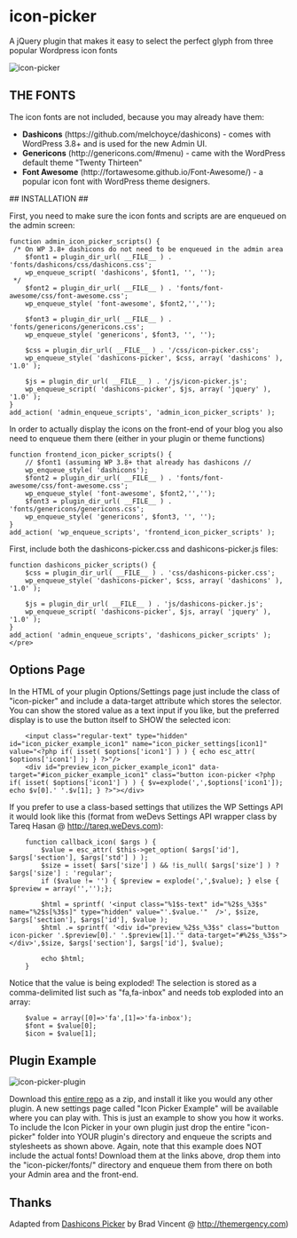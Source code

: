 icon-picker
================

A jQuery plugin that makes it easy to select the perfect glyph from three popular Wordpress icon fonts 

![icon-picker](https://raw.github.com/kmhcreative/icon-picker/master/icon-picker-popup.jpg "icon-picker")

## THE FONTS ##

The icon fonts are not included, because you may already have them:
<ul>
<li><strong>Dashicons</strong> (https://github.com/melchoyce/dashicons) - comes with WordPress 3.8+ and is used for the new Admin UI.</li>
<li><strong>Genericons</strong> (http://genericons.com/#menu) - came with the WordPress default theme "Twenty Thirteen"</li>
<li><strong>Font Awesome</strong> (http://fortawesome.github.io/Font-Awesome/) - a popular icon font with WordPress theme designers.</li>
</ul>
## INSTALLATION ##

First, you need to make sure the icon fonts and scripts are are enqueued on the admin screen:

```
function admin_icon_picker_scripts() {
 /* On WP 3.8+ dashicons do not need to be enqueued in the admin area   
    $font1 = plugin_dir_url( __FILE__ ) . 'fonts/dashicons/css/dashicons.css';
 	wp_enqueue_script( 'dashicons', $font1, '', '');
 */    
    $font2 = plugin_dir_url( __FILE__ ) . 'fonts/font-awesome/css/font-awesome.css';
    wp_enqueue_style( 'font-awesome', $font2,'','');

	$font3 = plugin_dir_url( __FILE__ ) . 'fonts/genericons/genericons.css';
	wp_enqueue_style( 'genericons', $font3, '', '');
    
    $css = plugin_dir_url( __FILE__ ) . '/css/icon-picker.css';
    wp_enqueue_style( 'dashicons-picker', $css, array( 'dashicons' ), '1.0' );
    
    $js = plugin_dir_url( __FILE__ ) . '/js/icon-picker.js';
    wp_enqueue_script( 'dashicons-picker', $js, array( 'jquery' ), '1.0' );
}
add_action( 'admin_enqueue_scripts', 'admin_icon_picker_scripts' );
```
In order to actually display the icons on the front-end of your blog you also need to enqueue them there (either in your plugin or theme functions)

```
function frontend_icon_picker_scripts() {
	// $font1 (assuming WP 3.8+ that already has dashicons //
	wp_enqueue_style( 'dashicons');
    $font2 = plugin_dir_url( __FILE__ ) . 'fonts/font-awesome/css/font-awesome.css';
    wp_enqueue_style( 'font-awesome', $font2,'','');
	$font3 = plugin_dir_url( __FILE__ ) . 'fonts/genericons/genericons.css';
	wp_enqueue_style( 'genericons', $font3, '', '');
}
add_action( 'wp_enqueue_scripts', 'frontend_icon_picker_scripts' );
```

First, include both the dashicons-picker.css and dashicons-picker.js files:

```
function dashicons_picker_scripts() {
	$css = plugin_dir_url( __FILE__ ) . 'css/dashicons-picker.css';
    wp_enqueue_style( 'dashicons-picker', $css, array( 'dashicons' ), '1.0' );

	$js = plugin_dir_url( __FILE__ ) . 'js/dashicons-picker.js';
	wp_enqueue_script( 'dashicons-picker', $js, array( 'jquery' ), '1.0' );
}
add_action( 'admin_enqueue_scripts', 'dashicons_picker_scripts' );</pre>
```

## Options Page ##

In the HTML of your plugin Options/Settings page just include the class of "icon-picker" and include a data-target attribute which stores the selector.
You can show the stored value as a text input if you like, but the preferred display is to use the button itself to SHOW the selected icon:

```
	<input class="regular-text" type="hidden" id="icon_picker_example_icon1" name="icon_picker_settings[icon1]" value="<?php if( isset( $options['icon1'] ) ) { echo esc_attr( $options['icon1'] ); } ?>"/>
	<div id="preview_icon_picker_example_icon1" data-target="#icon_picker_example_icon1" class="button icon-picker <?php if( isset( $options['icon1'] ) ) { $v=explode(',',$options['icon1']); echo $v[0].' '.$v[1]; } ?>"></div>
```
If you prefer to use a class-based settings that utilizes the WP Settings API it would look like this (format from weDevs Settings API wrapper class by Tareq Hasan @ http://tareq.weDevs.com):

```
    function callback_icon( $args ) {
    	$value = esc_attr( $this->get_option( $args['id'], $args['section'], $args['std'] ) );
    	$size = isset( $ars['size'] ) && !is_null( $args['size'] ) ? $args['size'] : 'regular';
 		if ($value != '') { $preview = explode(',',$value); } else { $preview = array('','');};
    	
    	$html = sprintf( '<input class="%1$s-text" id="%2$s_%3$s" name="%2$s[%3$s]" type="hidden" value="'.$value.'"  />', $size, $args['section'], $args['id'], $value );
		$html .= sprintf( '<div id="preview_%2$s_%3$s" class="button icon-picker '.$preview[0].' '.$preview[1].'" data-target="#%2$s_%3$s"></div>',$size, $args['section'], $args['id'], $value);

    	echo $html;
    }
```
Notice that the value is being exploded!  The selection is stored as a comma-delimited list such as "fa,fa-inbox" and needs tob exploded into an array:

```
	$value = array([0]=>'fa',[1]=>'fa-inbox');
	$font = $value[0];
	$icon = $value[1];
```

## Plugin Example ##

![icon-picker-plugin](https://raw.github.com/kmhcreative/icon-picker/master/icon-picker-plugin.jpg "icon-picker-plugin")

Download this [entire repo](https://github.com/kmhcreative/icon-picker/archive/master.zip) as a zip, and install it like you would any other plugin. 
A new settings page called "Icon Picker Example" will be available where you can play with.  This is just an example to show you how it works.  To include 
the Icon Picker in your own plugin just drop the entire "icon-picker" folder into YOUR plugin's directory and enqueue the scripts and stylesheets as shown 
above.  Again, note that this example does NOT include the actual fonts!  Download them at the links above, drop them into the "icon-picker/fonts/" directory 
and enqueue them from there on both your Admin area and the front-end.

## Thanks ##

Adapted from [Dashicons Picker](https://github.com/bradvin/dashicons-picker) by Brad Vincent @ http://themergency.com)
